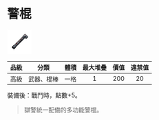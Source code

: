 # 警棍

![img](images/item_pic_TG.png)

|品級|分類|體積|最大堆疊|價值|違禁值|
|:--:|:--:|:--:|:--:|:--:|:--:|
|高級|武器、棍棒|一格|1|200|20|

裝備後：戰鬥時，點數+5。

> 獄警統一配備的多功能警棍。
